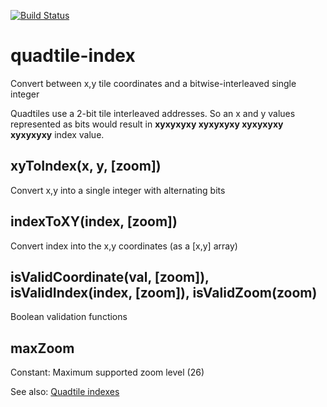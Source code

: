 [![Build Status](https://travis-ci.org/kartotherian/quadtile-index.svg?branch=master)](https://travis-ci.org/kartotherian/quadtile-index)
# quadtile-index
Convert between x,y tile coordinates and a bitwise-interleaved single integer

Quadtiles use a 2-bit tile interleaved addresses. So an x and y values represented as bits would result in **xyxyxyxy xyxyxyxy xyxyxyxy xyxyxyxy** index value.

## xyToIndex(x, y, [zoom])
 Convert x,y into a single integer with alternating bits
## indexToXY(index, [zoom])
 Convert index into the x,y coordinates (as a [x,y] array)
## isValidCoordinate(val, [zoom]), isValidIndex(index, [zoom]), isValidZoom(zoom)
 Boolean validation functions
## maxZoom
 Constant: Maximum supported zoom level (26)


See also: [Quadtile indexes](https://wiki.openstreetmap.org/wiki/QuadTiles#Quadtile_implementation)
